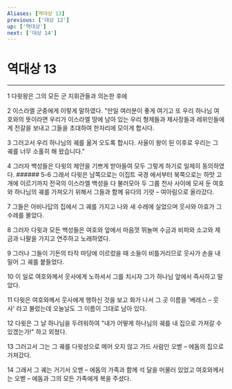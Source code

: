 ```yaml
---
Aliases: [역대상 13]
previous: ['대상 12']
up: ['역대상']
next: ['대상 14']
---
```

# 역대상 13

***


1 다윗왕은 그의 모든 군 지휘관들과 의논한 후에 

2 이스라엘 군중에게 이렇게 말하였다. "만일 여러분이 좋게 여기고 또 우리 하나님 여호와의 뜻이라면 우리가 이스라엘 땅에 남아 있는 우리 형제들과 제사장들과 레위인들에게 전갈을 보내고 그들을 초대하여 한자리에 모이게 합시다. 

3 그러고서 우리 하나님의 궤를 옮겨 오도록 합시다. 사울이 왕이 된 이후로 우리는 그 궤를 너무 소홀히 해 왔습니다." 

4 그러자 백성들은 다윗의 제안을 기쁘게 받아들여 모두 그렇게 하기로 일제히 동의하였다. ###### 5-6 그래서 다윗은 남쪽으로는 이집트 국경 에서부터 북쪽으로는 하맛 고개에 이르기까지 전국의 이스라엘 백성을 다 불러모아 두 그룹 천사 사이에 모셔 둔 여호와 하나님의 궤를 가져오기 위해서 그들과 함께 유다의 기럇 – 여아림으로 올라갔다. 

7 그들은 아비나답의 집에서 그 궤를 가지고 나와 새 수레에 실었으며 웃사와 아효가 그 수레를 몰았다. 

8 그러자 다윗과 모든 백성들은 여호와 앞에서 마음껏 뛰놀며 수금과 비파와 소고와 제금과 나팔을 가지고 연주하고 노래하였다. 

9 그러나 그들이 기돈의 타작 마당에 이르렀을 때 소들이 비틀거리므로 웃사가 손을 내밀어 그 궤를 붙들었다. 

10 이 일로 여호와께서 웃사에게 노하셔서 그를 치시자 그가 하나님 앞에서 즉사하고 말았다. 

11 다윗은 여호와께서 웃사에게 행하신 것을 보고 화가 나서 그 곳 이름을 '베레스 – 웃사' 라고 불렀는데 오늘날도 그 이름이 그대로 남아 있다. 

12 다윗은 그 날 하나님을 두려워하여 "내가 어떻게 하나님의 궤를 내 집으로 가져갈 수 있겠는가!" 하고 외쳤다. 

13 그러고서 그는 그 궤를 다윗성으로 메어 오지 않고 가드 사람인 오벧 – 에돔의 집으로 가져갔다. 

14 그래서 그 궤는 거기서 오벧 – 에돔의 가족과 함께 석 달을 머물러 있었고 여호와께서는 오벧 – 에돔과 그의 모든 가족에게 복을 주셨다.
